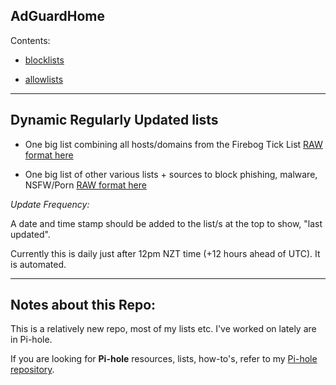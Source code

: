 ## AdGuardHome

Contents:

* [blocklists](blocklists)

* [allowlists](allowlists)

----


## Dynamic Regularly Updated lists

* One big list combining all hosts/domains from the Firebog Tick List [RAW format here](https://github.com/lz-eng/pi-hole/raw/main/dynamic-big-list/easylist_format/lz-eng_easylist-firebog-ticklist.list)

* One big list of other various lists + sources to block phishing, malware, NSFW/Porn [RAW format here](https://github.com/lz-eng/pi-hole/raw/main/dynamic-big-list/easylist_format/lz-eng_easyList-phish-malware-nsfw.txt)

<i>Update Frequency:</i>

A date and time stamp should be added to the list/s at the top to show, "last updated". 

Currently this is daily just after 12pm NZT time (+12 hours ahead of UTC). It is automated.

----

## Notes about this Repo:

This is a relatively new repo, most of my lists etc. I've worked on lately are in Pi-hole.

If you are looking for <b>Pi-hole</b> resources, lists, how-to's, refer to my [Pi-hole repository](https://github.com/lz-eng/pi-hole).
